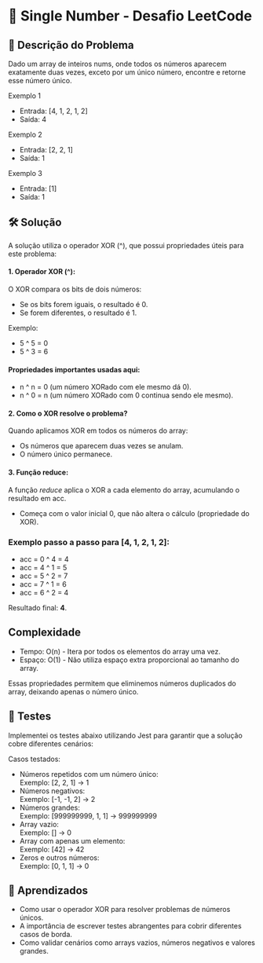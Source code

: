 # 🧩 Single Number - Desafio LeetCode

## 📜 Descrição do Problema
Dado um array de inteiros nums, onde todos os números aparecem exatamente duas vezes, exceto por um único número, encontre e retorne esse número único.

Exemplo 1
- Entrada: [4, 1, 2, 1, 2]
- Saída: 4

Exemplo 2
- Entrada: [2, 2, 1]
- Saída: 1

Exemplo 3
- Entrada: [1]
- Saída: 1

## 🛠️ Solução
A solução utiliza o operador XOR (^), que possui propriedades úteis para este problema:

#### 1. Operador XOR (^): 
O XOR compara os bits de dois números: 

- Se os bits forem iguais, o resultado é 0.
- Se forem diferentes, o resultado é 1. 
  
Exemplo: 
- 5 ^ 5 = 0 
- 5 ^ 3 = 6

#### Propriedades importantes usadas aqui:

- n ^ n = 0 (um número XORado com ele mesmo dá 0).
- n ^ 0 = n (um número XORado com 0 continua sendo ele mesmo).
  
#### 2. Como o XOR resolve o problema? 
Quando aplicamos XOR em todos os números do array:

- Os números que aparecem duas vezes se anulam.
- O número único permanece.
  
#### 3. Função reduce: 

A função <i>reduce</i> aplica o XOR a cada elemento do array, acumulando o resultado em acc.
- Começa com o valor inicial 0, que não altera o cálculo (propriedade do XOR).
  
### Exemplo passo a passo para [4, 1, 2, 1, 2]:

- acc = 0 ^ 4 = 4
- acc = 4 ^ 1 = 5
- acc = 5 ^ 2 = 7
- acc = 7 ^ 1 = 6
- acc = 6 ^ 2 = 4
  
Resultado final: <strong>4</strong>.

## Complexidade
- Tempo: O(n) - Itera por todos os elementos do array uma vez.
- Espaço: O(1) - Não utiliza espaço extra proporcional ao tamanho do array.
  
Essas propriedades permitem que eliminemos números duplicados do array, deixando apenas o número único.

## 🧪 Testes
Implementei os testes abaixo utilizando Jest para garantir que a solução cobre diferentes cenários:

Casos testados:

- Números repetidos com um número único: <br>
Exemplo: [2, 2, 1] → 1
- Números negativos: <br>
Exemplo: [-1, -1, 2] → 2
- Números grandes: <br>
Exemplo: [999999999, 1, 1] → 999999999
- Array vazio: <br>
Exemplo: [] → 0
- Array com apenas um elemento: <br>
Exemplo: [42] → 42
- Zeros e outros números: <br>
Exemplo: [0, 1, 1] → 0

## 🚀 Aprendizados

- Como usar o operador XOR para resolver problemas de números únicos.
- A importância de escrever testes abrangentes para cobrir diferentes casos de borda.
- Como validar cenários como arrays vazios, números negativos e valores grandes.
